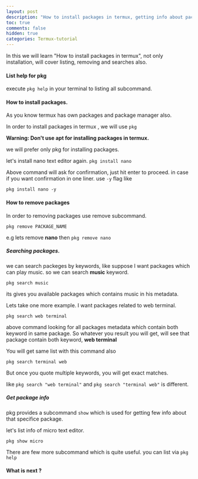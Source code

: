 ```yaml
---
layout: post
description: "How to install packages in termux, getting info about packages, find packages of his/her choice"
toc: true
comments: false
hidden: true
categories: Termux-tutorial
---
```


In this we will learn "How to install packages in termux", not only installation, will cover listing, removing and searches also.


#### List help for pkg
execute `pkg help` in your terminal to listing all subcommand.



#### How to install packages.

As you know termux has own packages and package manager also.

In order to install packages in termux , we will use `pkg`

**Warning: Don't use apt for installing packages in termux.**

we will prefer only pkg for installing packages.

let's install nano text editor again.
`pkg install nano`

Above command will ask for confirmation, just hit enter to proceed.
in case if you want confirmation in one liner. use `-y` flag like 

`pkg install nano -y`

#### How to remove packages

In order to removing packages use remove subcommand.

`pkg remove PACKAGE_NAME`

e.g lets remove **nano** then
`pkg remove nano`

##### Searching packages.

we can search packeges by keywords, like suppose I want packages which can play music.
so we can search **music** keyword.

`pkg search music`

its gives you available packages which contains music in his metadata.

Lets take one more example.
I want packages related to web terminal.

`pkg search web terminal`

above command looking for all packages metadata which contain both keyword in same package.
So whatever you result you will get, will see that package contain both keyword, **web terminal**

You will get same list with this command also

`pkg search terminal web`


But once you quote multiple keywords, you will get exact matches.

like `pkg search "web terminal"` and `pkg search "terminal web"` is different.


##### Get package info

pkg provides a subcommand `show` which is used for getting few info about that specifice  package.


let's list info of micro text editor.

`pkg show micro`

There are few more subcommand which is quite useful. you can list via `pkg help`


#### What is next ?

